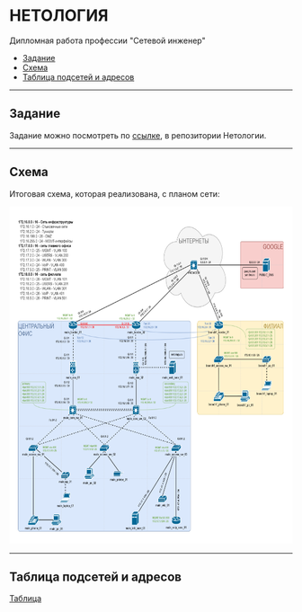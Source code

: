 # НЕТОЛОГИЯ
Дипломная работа профессии "Сетевой инженер"

- [Задание](#title1)
- [Схема](#title2)
- [Таблица подсетей и адресов](#title3)

---

## <a id="title1"> Задание </a>

Задание можно посмотреть по [ссылке](https://github.com/netology-code/ntw-diplom/blob/main/README.md), в репозитории Нетологии.

---

## <a id="title2"> Схема </a>

Итоговая схема, которая реализована, с планом сети:

<img src="source/План.png" width="800" height="600">

---

## <a id="title3"> Таблица подсетей и адресов </a>

[Таблица](source/tables.md)
